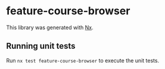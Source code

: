 # feature-course-browser

This library was generated with [Nx](https://nx.dev).

## Running unit tests

Run `nx test feature-course-browser` to execute the unit tests.
